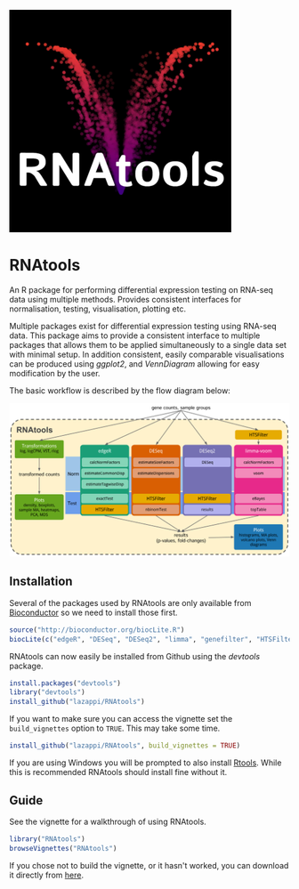 
![RNAtools logo](vignettes/logo.png)

# RNAtools

An R package for performing differential expression testing on RNA-seq data using 
multiple methods. Provides consistent interfaces for normalisation, testing, 
visualisation, plotting etc.

Multiple packages exist for differential expression testing using RNA-seq data.
This package aims to provide a consistent interface to multiple packages that
allows them to be applied simultaneously to a single data set with minimal
setup. In addition consistent, easily comparable visualisations can be produced
using _ggplot2_, and _VennDiagram_ allowing for easy modification by the user.

The basic workflow is described by the flow diagram below:

![RNAtools workflow](vignettes/workflow.png)

## Installation

Several of the packages used by RNAtools are only available from
[Bioconductor](www.bioconductor.org) so we need to install those first.

```r
source("http://bioconductor.org/biocLite.R")
biocLite(c("edgeR", "DESeq", "DESeq2", "limma", "genefilter", "HTSFilter"))
```

RNAtools can now easily be installed from Github using the _devtools_ package.

```r
install.packages("devtools")
library("devtools")
install_github("lazappi/RNAtools")
```

If you want to make sure you can access the vignette set the `build_vignettes`
option to `TRUE`. This may take some time.

```r
install_github("lazappi/RNAtools", build_vignettes = TRUE)
```

If you are using Windows you will be prompted to also install
[Rtools](https://cran.r-project.org/bin/windows/Rtools/index.html). While
this is recommended RNAtools should install fine without it.

## Guide

See the vignette for a walkthrough of using RNAtools.

```r
library("RNAtools")
browseVignettes("RNAtools")
```

If you chose not to build the vignette, or it hasn't worked, you can download it
directly from
[here](https://github.com/lazappi/RNAtools/blob/master/inst/doc/RNAtools.html).

